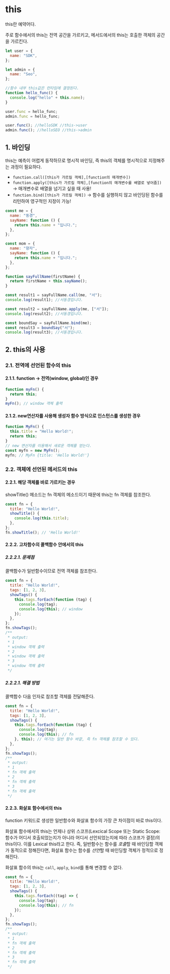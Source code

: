 # this

this란 예약어다.

주로 함수에서의 this는 전역 공간을 가르키고, 메서드에서의 this는 호출한 객체의 공간을 가르킨다.

```javascript
let user = {
  name: "SDK",
};

let admin = {
  name: "Seo",
};

//함수 내부 this값은 런타임에 결정된다.
function hello_func() {
  console.log("hello" + this.name);
}

user.func = hello_func;
admin.func = hello_func;

user.func(); //helloSDK //this->user
admin.func(); //helloSEO //this->admin
```

## 1. 바인딩

this는 예측이 어렵게 동작하므로 명시적 바인딩, 즉 this의 객체를 명시적으로 지정해주는 과정이 필요하다.

- `function.call([this가 가르킬 객체],[function의 매개변수])`
- `function.apply([this가 가르킬 객체],[function의 매개변수를 배열로 넣어줌])` → 매개변수로 배열을 넘기고 싶을 때 사용!
- `function.bind([this가 가르킬 객체])` → 함수를 실행하지 않고 바인딩된 함수를 리턴하여 영구적인 지정이 가능!

```javascript
const me = {
  name: "동경",
  sayName: function () {
    return this.name + "입니다.";
  },
};

const mom = {
  name: "향자",
  sayName: function () {
    return this.name + "입니다.";
  },
};

function sayFullName(firstName) {
  return firstName + this.sayName();
}

const result1 = sayFullName.call(me, "서");
console.log(result1); //서동경입니다.

const result2 = sayFullName.apply(me, ["서"]);
console.log(result2); //서동경입니다.

const boundSay = sayFullName.bind(me);
const result3 = boundSay("서");
console.log(result3); //서동경입니다.
```

## 2. this의 사용

### 2.1. 전역에 선언된 함수의 this

#### 2.1.1. function → 전역(window, global)인 경우

```javascript
function myFn() {
  return this;
}
myFn(); // window 객체 출력
```

#### 2.1.2. new연산자를 사용해 생성자 함수 방식으로 인스턴스를 생성한 경우

```javascript
function MyFn() {
  this.title = "Hello World!";
  return this;
}
// new 연산자를 이용해서 새로운 객체를 얻는다.
const myfn = new MyFn();
myfn; // MyFn {title: 'Hello World!'}
```

### 2.2. 객체에 선언된 메서드의 this

#### 2.2.1. 해당 객체를 바로 가르키는 경우

showTitle() 메소드는 fn 객체의 메소드이기 때문에 this는 fn 객체를 참조한다.

```javascript
const fn = {
  title: "Hello World!",
  showTitle() {
    console.log(this.title);
  },
};
fn.showTitle(); // 'Hello World!'
```

#### 2.2.2. 고차함수의 콜백함수 안에서의 this

##### 2.2.2.1. 문제점

콜백함수가 일반함수이므로 전역 객체를 참조한다.

```javascript
const fn = {
  title: "Hello World!",
  tags: [1, 2, 3],
  showTags() {
    this.tags.forEach(function (tag) {
      console.log(tag);
      console.log(this); // window
    });
  },
};
fn.showTags();
/**
 * output:
 * 1
 * window 객체 출력
 * 2
 * window 객체 출력
 * 3
 * window 객체 출력
 */
```

##### 2.2.2.1. 해결 방법

콜백함수 다음 인자로 참조할 객체를 전달해준다.

```javascript
const fn = {
  title: "Hello World!",
  tags: [1, 2, 3],
  showTags() {
    this.tags.forEach(function (tag) {
      console.log(tag);
      console.log(this); // fn
    }, this); // 여기는 일반 함수 바깥, 즉 fn 객체를 참조할 수 있다.
  },
};
fn.showTags();
/**
 * output:
 * 1
 * fn 객체 출력
 * 2
 * fn 객체 출력
 * 3
 * fn 객체 출력
 */
```

#### 2.2.3. 화살표 함수에서의 this

function 키워드로 생성한 일반함수와 화살표 함수의 가장 큰 차이점이 바로 this이다.

화살표 함수에서의 this는 언제나 상위 스코프(Lexcical Scope 또는 Static Scope: 함수가 어디서 호출되었는지가 아니라 어디서 선언되었는지에 따라 스코프가 결정)의 this이다. 이를 Lexical this라고 한다. 즉, 일반함수는 함수를 *호출*할 때 바인딩할 객체가 동적으로 정해진다면, 화살표 함수는 함수를 *선언*할 때 바인딩할 객체가 정적으로 정해진다.

화살표 함수의 this는 `call`, `apply`, `bind`를 통해 변경할 수 없다.

```javascript
const fn = {
  title: "Hello World!",
  tags: [1, 2, 3],
  showTags() {
    this.tags.forEach((tag) => {
      console.log(tag);
      console.log(this); // fn
    });
  },
};
fn.showTags();
/**
 * output:
 * 1
 * fn 객체 출력
 * 2
 * fn 객체 출력
 * 3
 * fn 객체 출력
 */
```

